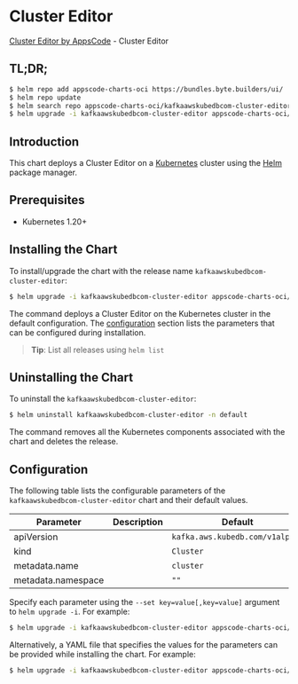 # Cluster Editor

[Cluster Editor by AppsCode](https://appscode.com) - Cluster Editor

## TL;DR;

```bash
$ helm repo add appscode-charts-oci https://bundles.byte.builders/ui/
$ helm repo update
$ helm search repo appscode-charts-oci/kafkaawskubedbcom-cluster-editor --version=v0.6.0
$ helm upgrade -i kafkaawskubedbcom-cluster-editor appscode-charts-oci/kafkaawskubedbcom-cluster-editor -n default --create-namespace --version=v0.6.0
```

## Introduction

This chart deploys a Cluster Editor on a [Kubernetes](http://kubernetes.io) cluster using the [Helm](https://helm.sh) package manager.

## Prerequisites

- Kubernetes 1.20+

## Installing the Chart

To install/upgrade the chart with the release name `kafkaawskubedbcom-cluster-editor`:

```bash
$ helm upgrade -i kafkaawskubedbcom-cluster-editor appscode-charts-oci/kafkaawskubedbcom-cluster-editor -n default --create-namespace --version=v0.6.0
```

The command deploys a Cluster Editor on the Kubernetes cluster in the default configuration. The [configuration](#configuration) section lists the parameters that can be configured during installation.

> **Tip**: List all releases using `helm list`

## Uninstalling the Chart

To uninstall the `kafkaawskubedbcom-cluster-editor`:

```bash
$ helm uninstall kafkaawskubedbcom-cluster-editor -n default
```

The command removes all the Kubernetes components associated with the chart and deletes the release.

## Configuration

The following table lists the configurable parameters of the `kafkaawskubedbcom-cluster-editor` chart and their default values.

|     Parameter      | Description |                  Default                   |
|--------------------|-------------|--------------------------------------------|
| apiVersion         |             | <code>kafka.aws.kubedb.com/v1alpha1</code> |
| kind               |             | <code>Cluster</code>                       |
| metadata.name      |             | <code>cluster</code>                       |
| metadata.namespace |             | <code>""</code>                            |


Specify each parameter using the `--set key=value[,key=value]` argument to `helm upgrade -i`. For example:

```bash
$ helm upgrade -i kafkaawskubedbcom-cluster-editor appscode-charts-oci/kafkaawskubedbcom-cluster-editor -n default --create-namespace --version=v0.6.0 --set apiVersion=kafka.aws.kubedb.com/v1alpha1
```

Alternatively, a YAML file that specifies the values for the parameters can be provided while
installing the chart. For example:

```bash
$ helm upgrade -i kafkaawskubedbcom-cluster-editor appscode-charts-oci/kafkaawskubedbcom-cluster-editor -n default --create-namespace --version=v0.6.0 --values values.yaml
```
